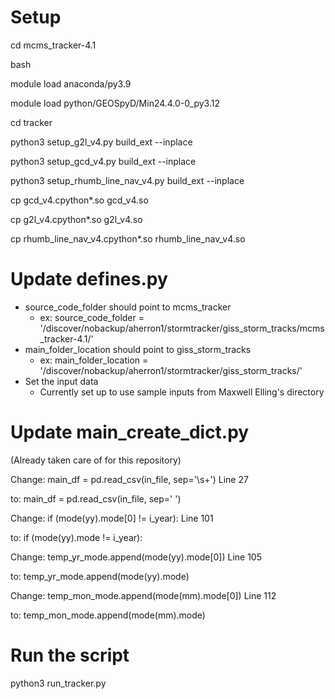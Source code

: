 # Setup 

cd mcms_tracker-4.1

bash

module load  anaconda/py3.9

module load  python/GEOSpyD/Min24.4.0-0_py3.12

cd tracker

python3 setup_g2l_v4.py build_ext --inplace

python3 setup_gcd_v4.py build_ext --inplace

python3 setup_rhumb_line_nav_v4.py build_ext --inplace

cp gcd_v4.cpython*.so gcd_v4.so

cp g2l_v4.cpython*.so g2l_v4.so

cp rhumb_line_nav_v4.cpython*.so rhumb_line_nav_v4.so

# Update defines.py

- source_code_folder should point to mcms_tracker
  - ex: source_code_folder = '/discover/nobackup/aherron1/stormtracker/giss_storm_tracks/mcms_tracker-4.1/'
- main_folder_location should point to giss_storm_tracks
  - ex: main_folder_location = '/discover/nobackup/aherron1/stormtracker/giss_storm_tracks/'
- Set the input data
  - Currently set up to use sample inputs from Maxwell Elling's directory 

# Update main_create_dict.py

(Already taken care of for this repository)

Change: main_df = pd.read_csv(in_file, sep='\s+') Line 27

to:     main_df = pd.read_csv(in_file, sep=' ')

Change: if (mode(yy).mode[0] != i_year): Line 101

to:     if (mode(yy).mode != i_year):

Change: temp_yr_mode.append(mode(yy).mode[0]) Line 105

to:     temp_yr_mode.append(mode(yy).mode)

Change: temp_mon_mode.append(mode(mm).mode[0]) Line 112

to:     temp_mon_mode.append(mode(mm).mode)

# Run the script

python3 run_tracker.py
